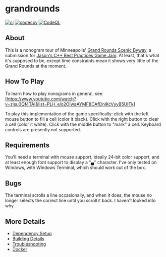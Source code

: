 ﻿# grandrounds

[![ci](https://github.com/dholmes215/grandrounds/actions/workflows/ci.yml/badge.svg)](https://github.com/dholmes215/grandrounds/actions/workflows/ci.yml)
[![codecov](https://codecov.io/gh/dholmes215/grandrounds/branch/main/graph/badge.svg)](https://codecov.io/gh/dholmes215/grandrounds)
[![CodeQL](https://github.com/dholmes215/grandrounds/actions/workflows/codeql-analysis.yml/badge.svg)](https://github.com/dholmes215/grandrounds/actions/workflows/codeql-analysis.yml)

## About

This is a nonogram tour of Minneapolis' [Grand Rounds Scenic Byway](https://en.wikipedia.org/wiki/Grand_Rounds_National_Scenic_Byway), a submission for [Jason's C++ Best Practices Game Jam](https://github.com/cpp-best-practices/game_jam/blob/main/README.md).  At least, that's what it's supposed to be, except time constraints mean it shows very little of the Grand Rounds at the moment.

## How To Play

To learn how to play nonograms in general, see: [https://www.youtube.com/watch?v=zisu0Qf4TAI&list=PLH_elo2OIwaAYMF8CAfDnlKcVyyB5UITk]

To play this implementation of the game specifically: click with the left mouse button to fill a cell (color it black).  Click with the right button to clear a cell (color it white).  Click with the middle button to "mark" a cell.  Keyboard controls are presently not supported.

## Requirements

You'll need a terminal with mouse support, ideally 24-bit color support, and at least enough font support to display a "▄" character.  I've only tested on Windows, with Windows Terminal, which should work out of the box.

## Bugs

The terminal scrolls a line occasionally, and when it does, the mouse no longer selects the correct line until you scroll it back.  I haven't looked into why.

## More Details

 * [Dependency Setup](README_dependencies.md)
 * [Building Details](README_building.md)
 * [Troubleshooting](README_troubleshooting.md)
 * [Docker](README_docker.md)
